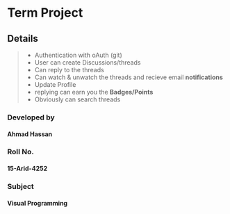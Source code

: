 # Term Project
## Details

>
> - Authentication with oAuth (git)
> - User can create Discussions/threads
> - Can reply to the threads
> - Can watch & unwatch the threads and recieve email **notifications**
> - Update Profile
> - replying can earn you the **Badges/Points**
> - Obviously can search threads

### Developed by
   #### Ahmad Hassan
### Roll No.
   #### 15-Arid-4252
### Subject
   #### Visual Programming

